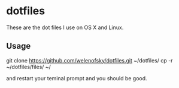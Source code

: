 # dotfiles
These are the dot files I use on OS X and Linux.

## Usage
git clone https://github.com/welenofsky/dotfiles.git ~/dotfiles/
cp -r ~/dotfiles/files/ ~/

and restart your teminal prompt and you should be good.